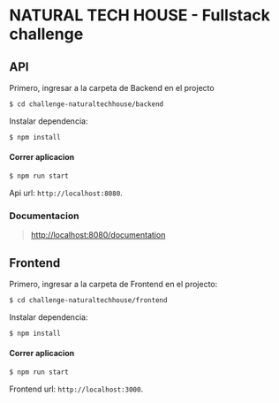 # NATURAL TECH HOUSE - Fullstack challenge

## API

Primero, ingresar a la carpeta de Backend en el projecto

```sh
$ cd challenge-naturaltechhouse/backend
```

Instalar dependencia:

```sh
$ npm install
```

#### Correr aplicacion

```sh
$ npm run start
```

Api url: `http://localhost:8080`.

### Documentacion



> [http://localhost:8080/documentation](http://localhost:8080/documentation)

## Frontend


Primero, ingresar a la carpeta de Frontend en el projecto:

```sh
$ cd challenge-naturaltechhouse/frontend
```

Instalar dependencia:

```sh
$ npm install
```

#### Correr aplicacion 

```sh
$ npm run start
```

Frontend url: `http://localhost:3000`.

